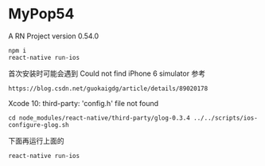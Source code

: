 # MyPop54
A RN Project  version  0.54.0 

    npm i
    react-native run-ios
    
首次安装时可能会遇到 Could not find iPhone 6 simulator 
参考 

    https://blog.csdn.net/guokaigdg/article/details/89020178
    
Xcode 10: third-party: 'config.h' file not found
    
    cd node_modules/react-native/third-party/glog-0.3.4 ../../scripts/ios-configure-glog.sh
    
下面再运行上面的 
    
    react-native run-ios
